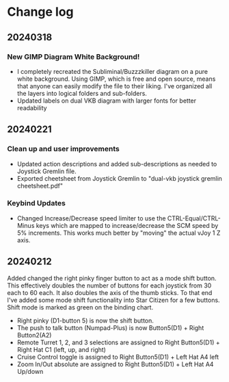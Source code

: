 # Change log
## 20240318
### New GIMP Diagram White Background!
- I completely recreated the Subliminal/Buzzzkiller diagram on a pure white background. Using GIMP, which is free and open source, means that anyone can easily modify the file to their liking. I've organized all the layers into logical folders and sub-folders.
- Updated labels on dual VKB diagram with larger fonts for better readability
## 20240221
### Clean up and user improvements
- Updated action descriptions and added sub-descriptions as needed to Joystick Gremlin file. 
- Exported cheetsheet from Joystick Gremlin to "dual-vkb joystick gremlin cheetsheet.pdf"
### Keybind Updates
- Changed Increase/Decrease speed limiter to use the CTRL-Equal/CTRL-Minus keys which are mapped to increase/decrease the SCM speed by 5% increments. This works much better by "moving" the actual vJoy 1 Z axis.
## 20240212
Added changed the right pinky finger button to act as a mode shift button. This effectively doubles the number of buttons for each joystick from 30 each to 60 each. It also doubles the axis of the thumb sticks. To that end I've added some mode shift functionality into Star Citizen for a few buttons. Shift mode is marked as green on the binding chart. 
- Right pinky (D1-button 5) is now the shift button. 
- The push to talk button (Numpad-Plus) is now Button5(D1) + Right Button2(A2)
- Remote Turret 1, 2, and 3 selections are assigned to Right Button5(D1) + Right Hat C1 (left, up, and right)
- Cruise Control toggle is assigned to Right Button5(D1) + Left Hat A4 left
- Zoom In/Out absolute are assigned to Right Button5(D1) + Left Hat A4 Up/down 